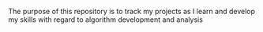 The purpose of this repository is to track my projects as I learn and develop 
my skills with regard to algorithm development and analysis
